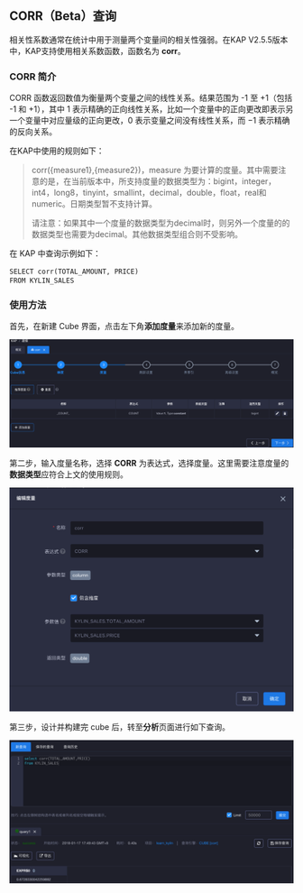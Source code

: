 ## CORR（Beta）查询 ##

相关性系数通常在统计中用于测量两个变量间的相关性强弱。在KAP V2.5.5版本中，KAP支持使用相关系数函数，函数名为 **corr**。

### CORR 简介 ###

CORR 函数返回数值为衡量两个变量之间的线性关系。结果范围为 -1 至 +1（包括 -1 和 +1），其中 1 表示精确的正向线性关系，比如一个变量中的正向更改即表示另一个变量中对应量级的正向更改，0 表示变量之间没有线性关系，而 −1 表示精确的反向关系。

在KAP中使用的规则如下：

> corr({measure1},{measure2})，measure 为要计算的度量。其中需要注意的是，在当前版本中，所支持度量的数据类型为：bigint，integer，int4，long8，tinyint，smallint，decimal，double，float，real和numeric。日期类型暂不支持计算。
>
> 请注意：如果其中一个度量的数据类型为decimal时，则另外一个度量的的数据类型也需要为decimal。其他数据类型组合则不受影响。

在 KAP 中查询示例如下：

```
SELECT corr(TOTAL_AMOUNT, PRICE)
FROM KYLIN_SALES
```

### 使用方法 ###

首先，在新建 Cube 界面，点击左下角**添加度量**来添加新的度量。

![添加度量页面](images/corr/cube_cn.png)

第二步，输入度量名称，选择 **CORR** 为表达式，选择度量。这里需要注意度量的**数据类型**应符合上文的使用规则。

![选择CORR表达式](images/corr/expression_cn.png)

第三步，设计并构建完 cube 后，转至**分析**页面进行如下查询。

![SQL 查询](images/corr/query_cn.png)

